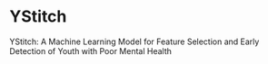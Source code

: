 # YStitch
YStitch: A Machine Learning Model for Feature Selection and Early Detection of Youth with Poor Mental Health
